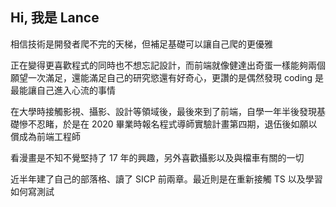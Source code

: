 ---
---

## Hi, 我是 Lance

相信技術是開發者爬不完的天梯，但補足基礎可以讓自己爬的更優雅

正在變得更喜歡程式的同時也不想忘記設計，而前端就像健達出奇蛋一樣能夠兩個願望一次滿足，還能滿足自己的研究慾還有好奇心，更讚的是偶然發現 coding 是最能讓自己進入心流的事情

在大學時接觸影視、攝影、設計等領域後，最後來到了前端，自學一年半後發現基礎慘不忍睹，於是在 2020 畢業時報名程式導師實驗計畫第四期，退伍後如願以償成為前端工程師

看漫畫是不知不覺堅持了 17 年的興趣，另外喜歡攝影以及與檔車有關的一切

近半年建了自己的部落格、讀了 SICP 前兩章。最近則是在重新接觸 TS 以及學習如何寫測試